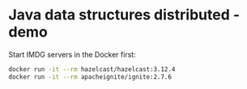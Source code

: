 # Java data structures distributed - demo

Start IMDG servers in the Docker first:

```bash
docker run -it --rm hazelcast/hazelcast:3.12.4
docker run -it --rm apacheignite/ignite:2.7.6
```